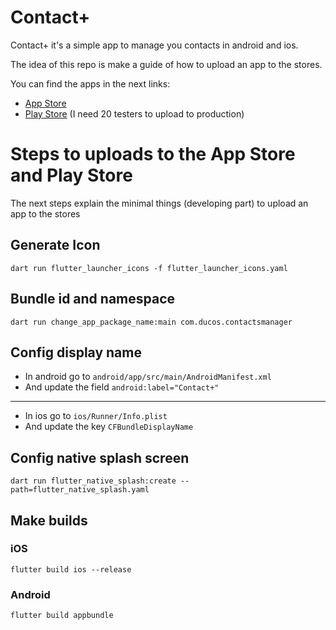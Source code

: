 # Contact+

Contact+ it's a simple app to manage you contacts in android and ios.

The idea of this repo is make a guide of how to upload an app to the stores.

You can find the apps in the next links:
* [App Store](https://apps.apple.com/gb/app/contact/id6737725485?platform=iphone)
* [Play Store](https://play.google.com/apps/testing/com.ducos.contactsmanager) (I need 20 testers to upload to production)


# Steps to uploads to the App Store and Play Store

The next steps explain the minimal things (developing part) to upload an app to the stores

## Generate Icon

```
dart run flutter_launcher_icons -f flutter_launcher_icons.yaml
```

## Bundle id and namespace

```
dart run change_app_package_name:main com.ducos.contactsmanager
```

## Config display name

* In android go to ```android/app/src/main/AndroidManifest.xml```
* And update the field ```android:label="Contact+"```
----
* In ios go to ```ios/Runner/Info.plist```
* And update the key ```CFBundleDisplayName```

## Config native splash screen

```
dart run flutter_native_splash:create --path=flutter_native_splash.yaml
```

## Make builds

### iOS
```
flutter build ios --release
```

### Android
```
flutter build appbundle
```
